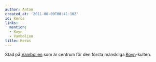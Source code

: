 ```yaml
---
author: Anton
created_at: '2011-08-09T08:41:10Z'
id: Keros
links:
  mention:
  - Koyn
  - Vambolien
title: Keros
---
```


Stad på [Vambolien] som är centrum för den första mänskliga [Koyn]-kulten.

  [Vambolien]: Vambolien
  [Koyn]: Koyn
